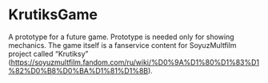 # KrutiksGame
A prototype for a future game. Prototype is needed only for showing mechanics. The game itself is a fanservice content for SoyuzMultfilm project called “Krutiksy” 
(https://soyuzmultfilm.fandom.com/ru/wiki/%D0%9A%D1%80%D1%83%D1%82%D0%B8%D0%BA%D1%81%D1%8B).
